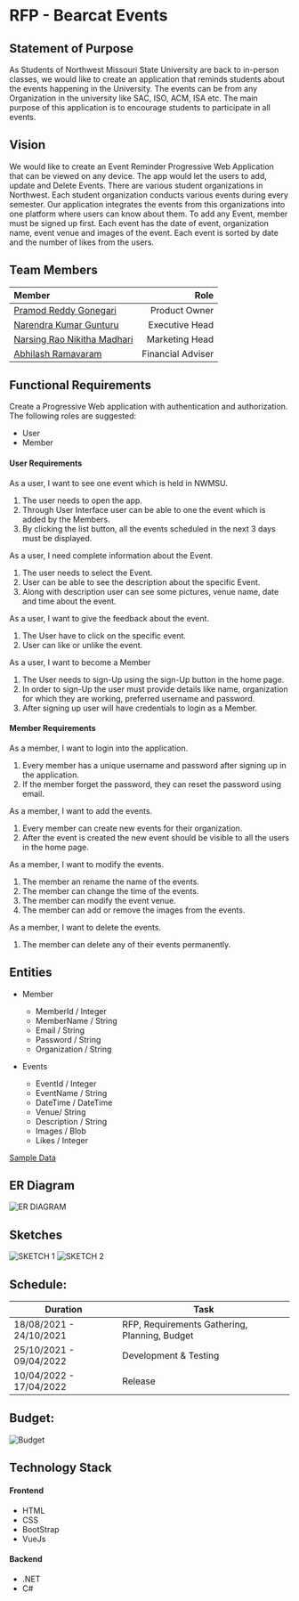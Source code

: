 # RFP - Bearcat Events

## Statement of Purpose

As Students of Northwest Missouri State University are back to in-person classes, we would like to create an application that reminds students about the events happening in the University. The events can be from any Organization in the university like SAC, ISO, ACM, ISA etc. The main purpose of this application is to encourage students to participate in all events.

## Vision

We would like to create an Event Reminder Progressive Web Application that can be viewed on any  device. The app would let the users to add, update and Delete Events. There are various student organizations in Northwest. Each student organization conducts various events during every semester. Our application integrates the events from this organizations into one platform where users can know about them. To add any Event, member must be signed up first. Each event has the date of event, organization name, event venue and images of the event. Each event is sorted by date and the number of likes from the users.

## Team Members
|Member| Role|
|:------|---:|
|[Pramod Reddy Gonegari](https://github.com/pramod096) | Product Owner
| [Narendra Kumar Gunturu](https://github.com/Narendra-kumar-Gunturu) | Executive Head
| [Narsing Rao Nikitha Madhari](https://github.com/NikithaMN-05) | Marketing Head
| [Abhilash Ramavaram](https://github.com/AbhiRam0099) | Financial Adviser

## Functional Requirements

Create a Progressive Web application with authentication and authorization.
The following roles are suggested:

 - User
 - Member

#### User Requirements

As a user, I want to see one event which is held in NWMSU.

1. The user needs to open the app.
1. Through User Interface user can be able to one the event which is added by the Members.
1. By clicking the list button, all the events scheduled in the next 3 days must be displayed.

As a user, I need complete information about the Event.

1. The user needs to select the Event.
1. User can be able to see the description about the specific Event.
1. Along with description user can see some pictures, venue name, date and time about the event.

As a user, I want to give the feedback about the event.

1. The User have to click on the specific event.
1. User can like or unlike the event.

As a user, I want to become a Member

1. The User needs to sign-Up using the sign-Up button in the home page.
1. In order to sign-Up the user must provide details like name, organization for which they are working, preferred username and password.
1. After signing up user will have credentials to login as a Member.

#### Member Requirements

As a member, I want to login into the application.

1. Every member has a unique username and password after signing up in the application.
1. If the member forget the password, they can reset the password using email.

As a member, I want to add the events.

1. Every member can create new events for their organization.
1. After the event is created the new event should be visible to all the users in the home page.

As a member, I want to modify the events.

1. The member an rename the name of the events.
1. The member can change the time of the events.
1. The member can modify the event venue.
1. The member can add or remove the images from the events.

 
As a member, I want to delete the events.

1. The member can delete any of their events permanently.

## Entities

- Member
    - MemberId / Integer
    - MemberName / String
    - Email / String
    - Password / String
    - Organization / String
    
    
 - Events
 
    - EventId / Integer
    - EventName / String
    - DateTime / DateTime
    - Venue/ String
    - Description / String
    - Images / Blob
    - Likes / Integer
    
[Sample Data](/Resources/SampleData.xlsx)

## ER Diagram

![ER DIAGRAM](Images/ER_Diagram.jpeg)
    
## Sketches

![SKETCH 1](Images/GdpImg2.PNG)
![SKETCH 2](Images/GdpImg1.PNG)

## Schedule:

| Duration               | Task                                                    |
| -----------------------| ------------------------------------------------------- |
|18/08/2021 - 24/10/2021|RFP, Requirements Gathering, Planning, Budget|
|25/10/2021 - 09/04/2022| Development & Testing |
|10/04/2022  - 17/04/2022| Release|

## Budget:
![Budget](Images/budgetestimation.PNG)

## Technology Stack

#### Frontend
* HTML
* CSS
* BootStrap
* VueJs

#### Backend
* .NET
* C#

